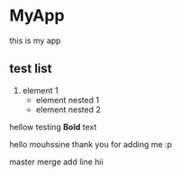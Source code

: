 # MyApp
this is my app

## test list
1. element 1
    - element nested 1 
    - element nested 2

hellow 
testing **Bold** text
 
hello mouhssine thank you for adding me :p

 master merge
 add line
 hii
